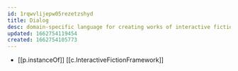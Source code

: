 ```yaml
---
id: 1rqwvlijepw05rezetzshyd
title: Dialog
desc: domain-specific language for creating works of interactive fiction
updated: 1662754119454
created: 1662754105773
---
```


- [[p.instanceOf]] [[c.InteractiveFictionFramework]]
